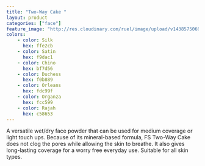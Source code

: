 ```yaml
---
title: "Two-Way Cake "
layout: product
categories: ["face"]
feature_image: "http://res.cloudinary.com/ruel/image/upload/v1438575069/fs/Two_Way_Cake_PB186363.jpg"
colors:
    - color: Silk
      hex: ffe2cb
    - color: Satin
      hex: f9dac1
    - color: Chino
      hex: bf7d56
    - color: Duchess
      hex: f0b889
    - color: Orleans
      hex: fdc99f
    - color: Organza
      hex: fcc599
    - color: Rajah
      hex: c58653
---
```

A versatile wet/dry face powder that can be used for medium coverage or light touch ups. Because of its mineral-based formula, FS Two-Way Cake does not clog the pores while allowing the skin to breathe. It also gives long-lasting coverage for a worry free everyday use. Suitable for all skin types.


